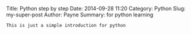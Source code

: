 Title: Python step by step
Date: 2014-09-28 11:20
Category: Python
Slug: my-super-post
Author: Payne
Summary: for python learning

`This is just a simple introduction for python`

